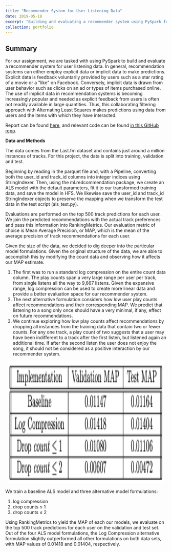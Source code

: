 ```yaml
---
title: "Recommender System for User Listening Data"
date: 2019-05-18
excerpt: "Building and evaluating a recommender system using PySpark for user listening data via collaborative filtering and alternating least squares (ALS).<br/><img src='/images/RSFiltering.png' style='width:395px;height:180px;'>"
collection: portfolio
---
```


## Summary

For our assignment, we are tasked with using PySpark to build and evaluate a recommender system for user listening data. In general, recommendation systems can either employ explicit data or implicit data to make predictions. Explicit data is feedback voluntarily provided by users such as a star rating of a movie or a "like" on Facebook. Conversely, implicit data is drawn from user behavior such as clicks on an ad or types of items purchased online. The use of implicit data in recommendation systems is becoming increasingly popular and needed as explicit feedback from users is often not readily available in large quantities. Thus, this collaborating filtering approach with Alternating Least Squares makes predictions using data from users and the items with which they have interacted.

Report can be found [here](https://github.com/zivschwartz/Recommendation-System/blob/master/Big_Data_Final_Report.pdf), and relevant code can be found [in this GitHub repo](https://github.com/zivschwartz/Recommendation-System).

**Data and Methods** 

The data comes from the Last.fm dataset and contains just around a million instances of tracks. For this project, the data is split into training, validation and test.  

Beginning by reading in the parquet file and, with a Pipeline, converting both the user_id and track_id columns into integer indices using StringIndexer. Then, using the ml.redcommendation package, we create an ALS model with the default parameters, fit it to our transformed training data, and save the model in HFS. We likewise save the user_id and track_id StringIndexer objects to preserve the mapping when we transform the test data in the test script (als_test.py).

Evaluations are performed on the top 500 track predictions for each user. We join the predicted recommendations with the actual track preferences and pass this information into RankingMetrics. Our evaluation metric of choice is Mean Average Precision, or MAP, which is the mean of the average precision of track recommendations for each user.

Given the size of the data, we decided to dig deeper into the particular model formulations. Given the original structure of the data, we are able to accomplish this by modifying the count data and observing how it affects our MAP estimate.

1. The first was to run a standard log compression on the entire count data column. The play counts span a very large range per user per track, from single listens all the way to 9,667 listens. Given the expansive range, log compression can be used to create more linear data and provide a better evaluation space for our recommender system.
2. The next alternative formulation considers how low user play counts affect recommendations and their corresponding MAP. We predict that listening to a song only once should have a very minimal, if any, effect on future recommendations.
3. We continue exploring how low play counts affect recommendations by dropping all instances from the training data that contain two or fewer counts. For any one track, a play count of two suggests that a user may have been indifferent to a track after the first listen, but listened again an additional time. If after the second listen the user does not enjoy the song, it should not be considered as a positive interaction by our recommender system.

<p align="center">
  <img width="485.5" height="381" src="/images/RSTable.png">
</p>

We train a baseline ALS model and three alternative model formulations:
1. log compression
2. drop counts ≤ 1 
3. drop counts ≤ 2

Using RankingMetrics to yield the MAP of each our models, we evaluate on the top 500 track predictions for each user on the validation and test set. Out of the four ALS model formulations, the Log Compression alternative formulation slightly outperformed all other formulations on both data sets, with MAP values of 0.01418 and 0.01404, respectively.




